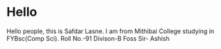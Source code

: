 # Hello
Hello people, this is Safdar Lasne. I am from Mithibai College studying in FYBsc(Comp Sci).
Roll No.-91
Divison-B
Foss Sir- Ashish 
